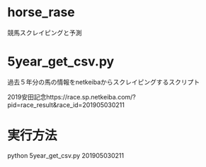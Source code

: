# horse_rase
競馬スクレイピングと予測
# 5year_get_csv.py
過去５年分の馬の情報をnetkeibaからスクレイピングするスクリプト

2019安田記念https://race.sp.netkeiba.com/?pid=race_result&race_id=201905030211
# 実行方法
python 5year_get_csv.py 201905030211
